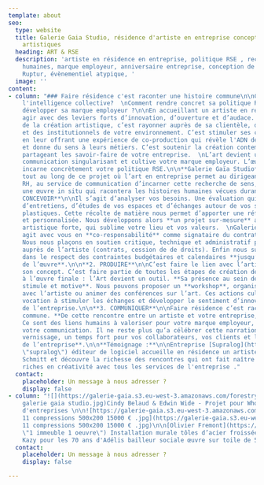 ```yaml
---
template: about
seo:
  type: website
  title: Galerie Gaia Studio, résidence d'artiste en entreprise conception de projets
    artistiques
  heading: ART & RSE
  description: 'artiste en résidence en entreprise, politique RSE , recyclage, ressources
    humaines, marque employeur, anniversaire entreprise, conception de projet artistique
    Ruptur, évènementiel atypique, '
  image: ''
content:
- column: "### Faire résidence c'est raconter une histoire commune\n\nComment stimuler
    l'intelligence collective?  \nComment rendre concret sa politique RSE ?  \nComment
    développer sa marque employeur ?\n\nEn accueillant un artiste en résidence, c’est
    agir avec des leviers forts d’innovation, d’ouverture et d’audace. Faire le choix
    de la création artistique, c’est rayonner auprès de sa clientèle, de ses fournisseurs
    et des institutionnels de votre environnement. C’est stimuler ses collaborateurs
    en leur offrant une expérience de co-production qui révèle l'ADN de votre société
    et donne du sens à leurs métiers. C’est soutenir la création contemporaine en
    partageant les savoir-faire de votre entreprise.  \nL’art devient un vecteur de
    communication singularisant et cultive votre marque employeur. L’œuvre produite
    incarne concrètement votre politique RSE.\n\n**Galerie Gaïa Studio** vous accompagne
    tout au long de ce projet où l’art en entreprise permet au dirigeant, au service
    RH, au service de communication d’incarner cette recherche de sens, en créant
    une œuvre in situ qui racontera les histoires humaines vécues durant cette résidence.\n\n**1.
    CONCEVOIR**\n\nIl s’agit d’analyser vos besoins. Une évaluation qui se fait lors
    d’entretiens, d’études de vos espaces et d’échanges autour de vos sensibilités
    plastiques. Cette récolte de matière nous permet d’apporter une réflexion juste
    et personnalisée. Nous développons alors **un projet sur-mesure** avec une identité
    artistique forte, qui sublime votre lieu et vos valeurs.  \nGalerie Gaïa Studio
    agit avec vous en **co-responsabilité** comme signataire du contrat d’accueil.
    Nous nous plaçons en soutien critique, technique et administratif pour vous et
    auprès de l’artiste (contrats, cession de de droits). Enfin nous suivons la résidence
    dans le respect des contraintes budgétaires et calendaires **jusqu’à la livraison
    de l’œuvre**.\n\n**2. PRODUIRE**\n\nC’est faire le lien avec l’artiste, questionner
    son concept. C’est faire partie de toutes les étapes de création de l’esquisse
    à l’œuvre finale : l’Art devient un outil. **Sa présence au sein de l’entreprise
    stimule et motive**. Nous pouvons proposer un **workshop**, organiser des rencontres
    avec l’artiste ou animer des conférences sur l’art. Ces actions culturelles ont
    vocation à stimuler les échanges et développer le sentiment d’innovation au sein
    de l’entreprise.\n\n**3. COMMUNIQUER**\n\nFaire résidence c’est raconter une histoire
    commune. **De cette rencontre entre un artiste et votre entreprise, nait une œuvre.**
    Ce sont des liens humains à valoriser pour votre marque employeur, ainsi que dans
    votre communication. Il ne reste plus qu’a célébrer cette narration lors d’un
    vernissage, un temps fort pour vos collaborateurs, vos clients et l’**histoire
    de l’entreprise**.\n\n**Témoignage :**\n\nEntreprise [Supralog](https://www.reseau-entreprendre.org/fr/blog/artiste-plasticien-en-residence-dans-une-entreprise/
    \"supralog\") éditeur de logiciel accueille en résidence un artiste  Matthieu
    Schmitt et découvre la richesse des rencontres qui ont fait naître des interactions
    riches en créativité avec tous les services de l'entreprise ."
  contact:
    placeholder: Un message à nous adresser ?
    display: false
- column: "![](https://galerie-gaia.s3.eu-west-3.amazonaws.com/forestry/whome projet
    galerie gaia studio.jpg)Cindy Belaud & Edwin Wide - Projet pour Whome Immobilier
    d'entreprises \n\n![https://galerie-gaia.s3.eu-west-3.amazonaws.com/forestry/mural
    11 compressions 500x200 15000 € .jpg](https://galerie-gaia.s3.eu-west-3.amazonaws.com/forestry/mural
    11 compressions 500x200 15000 € .jpg)\n\n[Olivier Fremont](https://galeriegaia.fr/artists/olivier-fremont/
    \"1 immeuble 1 oeuvre\") Installation murale tôles d’acier froissées 6m x 3m\n\n![](https://galerie-gaia.s3.eu-west-3.amazonaws.com/forestry/galeriegaia@kazy-adelis.JPG)
    Kazy pour les 70 ans d'Adélis bailleur sociale œuvre sur toile de 5m x 3m"
  contact:
    placeholder: Un message à nous adresser ?
    display: false

---
```

